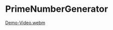 # PrimeNumberGenerator

[Demo-Video.webm](https://user-images.githubusercontent.com/47891452/215336299-58e8a83c-2711-4756-8630-9ec50150fd56.webm)
